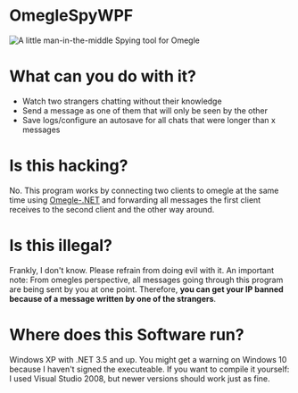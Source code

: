 # OmegleSpyWPF
![A little man-in-the-middle Spying tool for Omegle](https://github.com/jeanluc162/OmegleSpyWPF/raw/master/OmegleSpyWPF.png)
# What can you do with it?
- Watch two strangers chatting without their knowledge
- Send a message as one of them that will only be seen by the other
- Save logs/configure an autosave for all chats that were longer than x messages
# Is this hacking?
No. This program works by connecting two clients to omegle at the same time using [Omegle-.NET](https://github.com/jeanluc162/Omegle-.NET) and forwarding all messages the first client receives to the second client and the other way around.
# Is this illegal?
Frankly, I don't know. Please refrain from doing evil with it. An important note: From omegles perspective, all messages going through this program are being sent by you at one point. Therefore, **you can get your IP banned because of a message written by one of the strangers**.
# Where does this Software run?
Windows XP with .NET 3.5 and up. You might get a warning on Windows 10 because I haven't signed the executeable. If you want to compile it yourself: I used Visual Studio 2008, but newer versions should work just as fine.
